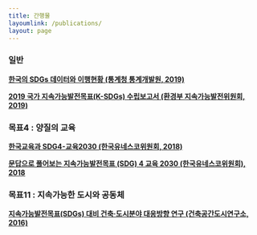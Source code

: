 ```yaml
---
title: 간행물
layoumlink: /publications/
layout: page
---
```


### 일반

**[한국의 SDGs 데이터와 이행현황 (통계청 통계개발원, 2019)](http://kostat.go.kr/sri/srikor/srikor_pbl/2/index.board?bmode=read&bSeq=&aSeq=374478&pageNo=1&rowNum=10&navCount=10&currPg=&searchInfo=srch&sTarget=title&sTxt=sdg)**

**[2019 국가 지속가능발전목표(K-SDGs) 수립보고서 (환경부 지속가능발전위원회, 2019)](http://www.ncsd.go.kr/research?post=2320)**

### 목표4 : 양질의 교육

**[한국교육과 SDG4-교육2030 (한국유네스코위원회, 2018)](http://www.ncsd.go.kr/education?content=1&post=1916)**

**[문답으로 풀어보는 지속가능발전목표 (SDG) 4 교육 2030 (한국유네스코위원회), 2018](http://www.ncsd.go.kr/education?content=1&post=1960)**

### 목표11 : 지속가능한 도시와 공동체

**[지속가능발전목표(SDGs) 대비 건축·도시분야 대응방향 연구 (건축공간도시연구소, 2016)](http://www.ncsd.go.kr/research?content=1&post=2054)**
